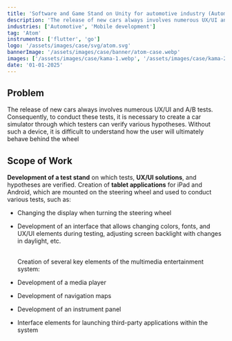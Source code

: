 ```yaml
---
title: 'Software and Game Stand on Unity for automotive industry (Automotive/Go)'
description: 'The release of new cars always involves numerous UX/UI and A/B tests. Consequently, to conduct these tests, it is necessary to create a car simulator through which testers can verify various hypotheses.'
industries: ['Automotive', 'Mobile development']
tag: 'Atom'
instruments: ['flutter', 'go']
logo: '/assets/images/case/svg/atom.svg'
bannerImage: '/assets/images/case/banner/atom-case.webp'
images: ['/assets/images/case/kama-1.webp', '/assets/images/case/kama-2.webp']
date: '01-01-2025'
---
```


## Problem

The release of new cars always involves numerous UX/UI and A/B tests. Consequently, to conduct these tests, it is necessary to create a car simulator through which testers can verify various hypotheses. Without such a device, it is difficult to understand how the user will ultimately behave behind the wheel

## Scope of Work

<p>
<strong>Development of a test stand</strong> on which tests, <strong>UX/UI solutions</strong>, and hypotheses are verified.
Creation of <strong>tablet applications</strong> for iPad and Android, which are mounted on the steering wheel and used to conduct various tests, such as:
</p>

- Changing the display when turning the steering wheel
- Development of an interface that allows changing colors, fonts, and UX/UI elements during testing, adjusting screen backlight with changes in daylight, etc.

  <br/>Creation of several key elements of the multimedia entertainment system:

- Development of a media player
- Development of navigation maps
- Development of an instrument panel
- Interface elements for launching third-party applications within the system
